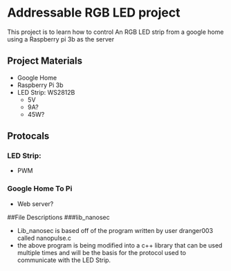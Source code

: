 # Addressable RGB LED project

This project is to learn how to control An RGB LED strip from a google home using a Raspberry pi 3b as the server

## Project Materials
- Google Home
- Raspberry Pi 3b
- LED Strip: WS2812B
  - 5V
  - 9A?
  - 45W?

## Protocals
### LED Strip:
- PWM

### Google Home To Pi
- Web server?

##File Descriptions
###lib_nanosec
- Lib_nanosec is based off of the program written by user dranger003 called nanopulse.c
- the above program is being modified into a c++ library that can be used multiple times
  and will be the basis for the protocol used to communicate with the LED Strip.
